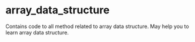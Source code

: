 # array_data_structure
Contains code to all method related to array data structure. May help you to learn array data structure.
